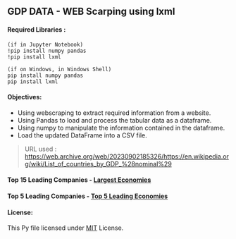 ## GDP DATA - WEB Scarping using lxml

#### Required Libraries :

```
(if in Jupyter Notebook)
!pip install numpy pandas
!pip install lxml
```

```
(if on Windows, in Windows Shell)
pip install numpy pandas
pip install lxml
```


#### Objectives:
- Using webscraping to extract required information from a website.
- Using Pandas to load and process the tabular data as a dataframe.
- Using numpy to manipulate the information contained in the dataframe.
- Load the updated DataFrame into a CSV file.

> URL used : https://web.archive.org/web/20230902185326/https://en.wikipedia.org/wiki/List_of_countries_by_GDP_%28nominal%29

#### Top 15 Leading Companies - [Largest Economies](./Largest_Economies.csv)

#### Top 5 Leading Companies - [Top 5 Leading Economies](./top5.csv)

#### License:
This Py file licensed under [MIT](./LICENSE) License.
